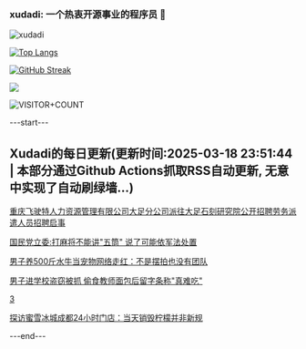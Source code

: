 ### xudadi: 一个热衷开源事业的程序员 👋

![xudadi](https://github-readme-stats-git-masterorgs-github-readme-stats-team.vercel.app/api?username=xudadi)

[![Top Langs](https://github-readme-stats.vercel.app/api/top-langs/?username=xudadi)](https://github.com/anuraghazra/github-readme-stats)

[![GitHub Streak](https://streak-stats.demolab.com?user=xudadi&locale=zh_Hans)](https://git.io/streak-stats)

![](https://raw.githubusercontent.com/xudadi/xudadi/main/assets/github-contribution-grid-snake.svg)

![VISITOR+COUNT](https://komarev.com/ghpvc/?username=xudadi&label=VISITOR+COUNT)


---start---

## Xudadi的每日更新(更新时间:2025-03-18 23:51:44 | 本部分通过Github Actions抓取RSS自动更新, 无意中实现了自动刷绿墙...)

[重庆飞驶特人力资源管理有限公司大足分公司派往大足石刻研究院公开招聘劳务派遣人员招聘启事](https://www.gongkaoleida.com/article/2326488)

[国民党立委:打麻将不能讲"五筒" 说了可能依军法处置](https://m.163.com/news/article/JQT27B6005504DPG.html)

[男子养500斤水牛当宠物网络走红：不是摆拍也没有团队](https://m.163.com/news/article/JQUS1QQ30514D3UH.html)

[男子进学校盗窃被抓 偷食教师面包后留字条称"真难吃"](https://m.163.com/news/article/JQUQP56S051492T3.html)

[3](https://m.163.com/touch/news/sub/domestic)

[探访蜜雪冰城成都24小时门店：当天销毁柠檬并非新规](https://m.163.com/news/article/JQUOQLK60514D3UH.html)

---end---
